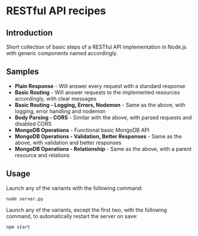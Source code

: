 # RESTful API recipes
## Introduction
Short collection of basic steps of a RESTful API implementation in Node.js with generic components named accordingly.

## Samples
- **Plain Response** - Will answer every request with a standard response
- **Basic Routing** - Will answer requests to the implemented resources accordingly, with clear messages
- **Basic Routing - Logging, Errors, Nodemon** - Same as the above, with logging, error handling and nodemon
- **Body Parsing - CORS** - Similar with the above, with parsed requests and disabled CORS
- **MongoDB Operations** - Functional basic MongoDB API
- **MongoDB Operations - Validation, Better Responses** - Same as the above, with validation and better responses
- **MongoDB Operations - Relationship** - Same as the above, with a parent resource and relations

## Usage
Launch any of the variants with the following command: 
```
node server.py
```
Launch any of the variants, except the first two, with the following command, to automatically restart the server on save:
```
npm start
```
